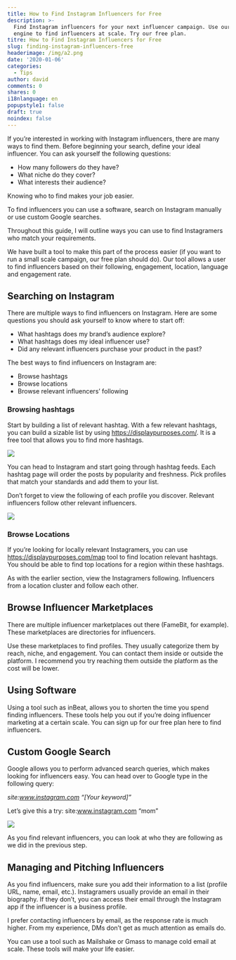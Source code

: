 ```yaml
---
title: How to Find Instagram Influencers for Free
description: >-
  Find Instagram influencers for your next influencer campaign. Use our search
  engine to find influencers at scale. Try our free plan.
titre: How to Find Instagram Influencers for Free
slug: finding-instagram-influencers-free
headerimage: /img/a2.png
date: '2020-01-06'
categories:
  - Tips
author: david
comments: 0
shares: 0
i18nlanguage: en
popupstyle1: false
draft: true
noindex: false
---
```

If you’re interested in working with Instagram influencers, there are many ways to find them. Before beginning your search, define your ideal influencer. You can ask yourself the following questions:

* How many followers do they have?
* What niche do they cover?
* What interests their audience?

Knowing who to find makes your job easier.

To find influencers you can use a software, search on Instagram manually or use custom Google searches.

Throughout this guide, I will outline ways you can use to find Instagramers who match your requirements.

We have built a tool to make this part of the process easier (if you want to run a small scale campaign, our free plan should do). Our tool allows a user to find influencers based on their following, engagement, location, language and engagement rate.

## Searching on Instagram

There are multiple ways to find influencers on Instagram. Here are some questions you should ask yourself to know where to start off:

* What hashtags does my brand’s audience explore?
* What hashtags does my ideal influencer use?
* Did any relevant influencers purchase your product in the past?

The best ways to find influencers on Instagram are: 

* Browse hashtags
* Browse locations
* Browse relevant influencers’ following

### Browsing hashtags

Start by building a list of relevant hashtag. With a few relevant hashtags, you can build a sizable list by using https://displaypurposes.com/. It is a free tool that allows you to find more hashtags.

![](/img/display-purposes.png)

You can head to Instagram and start going through hashtag feeds. Each hashtag page will order the posts by popularity and freshness. Pick profiles that match your standards and add them to your list. 

Don’t forget to view the following of each profile you discover. Relevant influencers follow other relevant influencers.

![](/img/instagram-followers.png)

### Browse Locations

If you’re looking for locally relevant Instagramers, you can use https://displaypurposes.com/map tool to find location relevant hashtags. You should be able to find top locations for a region within these hashtags.

As with the earlier section, view the Instagramers following. Influencers from a location cluster and follow each other.

## Browse Influencer Marketplaces

There are multiple influencer marketplaces out there (FameBit, for example). These marketplaces are directories for influencers.	

Use these marketplaces to find profiles. They usually categorize them by reach, niche, and engagement. You can contact them inside or outside the platform. I recommend you try reaching them outside the platform as the cost will be lower.

## Using Software

Using a tool such as inBeat, allows you to shorten the time you spend finding influencers. These tools help you out if you’re doing influencer marketing at a certain scale. You can sign up for our free plan here to find influencers.

## Custom Google Search

Google allows you to perform advanced search queries, which makes looking for influencers easy. You can head over to Google type in the following query:

*site:www.instagram.com “\[Your keyword]”*

Let’s give this a try: site:www.instagram.com  “mom”

![](/img/google.png)

As you find relevant influencers, you can look at who they are following as we did in the previous step.

## Managing and Pitching Influencers

As you find influencers, make sure you add their information to a list (profile URL, name, email, etc.). Instagramers usually provide an email in their biography. If they don’t, you can access their email through the Instagram app if the influencer is a business profile. 

I prefer contacting influencers by email, as the response rate is much higher. From my experience, DMs don’t get as much attention as emails do.

You can use a tool such as Mailshake or Gmass to manage cold email at scale. These tools will make your life easier.
